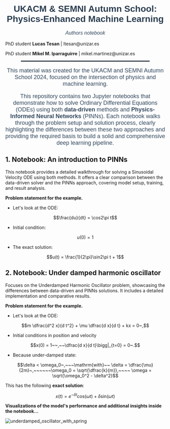 <h1 style="text-align: center; font-family: 'Arial', sans-serif; color: #2c3e50;">
  <strong>UKACM & SEMNI Autumn School: Physics-Enhanced Machine Learning</strong>
</h1>

<p style="text-align: center; font-family: 'Arial', sans-serif; color: #34495e; font-size: 16px;">
  <i>Authors notebook</i>
  </p>
  PhD student <strong>Lucas Tesan</strong>         | ltesan@unizar.es
  </p>
  PhD student <strong>Mikel M. Iparraguirre</strong> | mikel.martinez@unizar.es
</p>

<hr style="border: 1px solid #2c3e50; width: 80%; margin: auto;">

<p style="text-align: center; font-family: 'Arial', sans-serif; color: #34495e; font-size: 18px;">
  This material was created for the UKACM and SEMNI Autumn School 2024, focused on the intersection of physics and machine learning. 

</p>

<p style="text-align: center; font-family: 'Arial', sans-serif; color: #34495e; font-size: 18px;">
  This repository contains two Jupyter notebooks that demonstrate how to solve Ordinary Differential Equations (ODEs) using both <strong>data-driven</strong> methods and <strong>Physics-Informed Neural Networks</strong> (PINNs). Each notebook walks through the problem setup and solution process, clearly highlighting the differences between these two approaches and providing the required basis to build a solid and comprehensive deep learning pipeline.
</p>

## **1. Notebook: An introduction to PINNs**

This notebook provides a detailed walkthrough for solving a Sinusoidal Velocity ODE using both methods. It offers a clear comparison between the data-driven solver and the PINNs approach, covering model setup, training, and result analysis.

**Problem statement for the example.**
- Let's look at the ODE:
  
$$\frac{du}{dt} = \cos2\pi t$$

- Initial condition:
  
$$u(0) = 1$$

- The exact solution:


$$u(t) = \frac{1}{2\pi}\sin2\pi t + 1$$


## **2. Notebook: Under damped harmonic oscillator**

Focuses on the Underdamped Harmonic Oscillator problem, showcasing the differences between data-driven and PINNs solutions. It includes a detailed implementation and comparative results.

**Problem statement for the example.**
- Let's look at the ODE:

$$m \dfrac{d^2 x}{d t^2} + \mu \dfrac{d x}{d t} + kx = 0~,$$

- Initial conditions in position and velocity
  
$$x(0) = 1~~,~~\dfrac{d x}{d t}\bigg|_{t=0} = 0~.$$

- Because under-damped state:
  
$$\delta < \omega_0~,~~~\mathrm{with}~~
\delta = \dfrac{\mu}{2m}~,~~~~~~\omega_0 = \sqrt{\dfrac{k}{m}},~~~~ \omega = \sqrt{\omega_0^2 - \delta^2}$$




This has the following **exact solution**:

$$x(t) = e^{-\delta t} \text{cos}(\omega t) + {\delta}\text{sin}(\omega t)$$

**Visualizations of the model's performance and additional insights inside the notebook...**

![underdamped_oscillator_with_spring](https://github.com/user-attachments/assets/d4adb8b1-3ccc-451b-b92e-29a9bb28404e)

